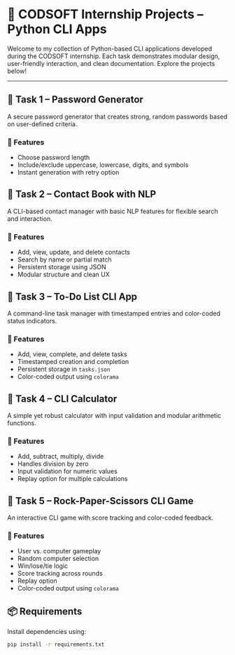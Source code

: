 # 💼 CODSOFT Internship Projects – Python CLI Apps

Welcome to my collection of Python-based CLI applications developed during the CODSOFT internship. Each task demonstrates modular design, user-friendly interaction, and clean documentation. Explore the projects below!

---

## 📁 Task 1 – Password Generator

A secure password generator that creates strong, random passwords based on user-defined criteria.

### 🔹 Features
- Choose password length
- Include/exclude uppercase, lowercase, digits, and symbols
- Instant generation with retry option

## 📁 Task 2 – Contact Book with NLP

A CLI-based contact manager with basic NLP features for flexible search and interaction.

### 🔹 Features
- Add, view, update, and delete contacts
- Search by name or partial match
- Persistent storage using JSON
- Modular structure and clean UX

## 📁 Task 3 – To-Do List CLI App

A command-line task manager with timestamped entries and color-coded status indicators.

### 🔹 Features
- Add, view, complete, and delete tasks
- Timestamped creation and completion
- Persistent storage in `tasks.json`
- Color-coded output using `colorama`

## 📁 Task 4 – CLI Calculator

A simple yet robust calculator with input validation and modular arithmetic functions.

### 🔹 Features
- Add, subtract, multiply, divide
- Handles division by zero
- Input validation for numeric values
- Replay option for multiple calculations

## 📁 Task 5 – Rock-Paper-Scissors CLI Game

An interactive CLI game with score tracking and color-coded feedback.

### 🔹 Features
- User vs. computer gameplay
- Random computer selection
- Win/lose/tie logic
- Score tracking across rounds
- Replay option
- Color-coded output using `colorama`

## 📦 Requirements

Install dependencies using:

```bash
pip install -r requirements.txt
